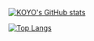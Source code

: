 [![KOYO's GitHub stats](https://github-readme-stats.vercel.app/api?username=koyokr)](https://github.com/anuraghazra/github-readme-stats)

[![Top Langs](https://github-readme-stats.vercel.app/api/top-langs/?username=koyokr&layout=compact)](https://github.com/anuraghazra/github-readme-stats)
